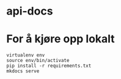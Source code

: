 # api-docs

# For å kjøre opp lokalt

    virtualenv env
    source env/bin/activate
    pip install -r requirements.txt
    mkdocs serve